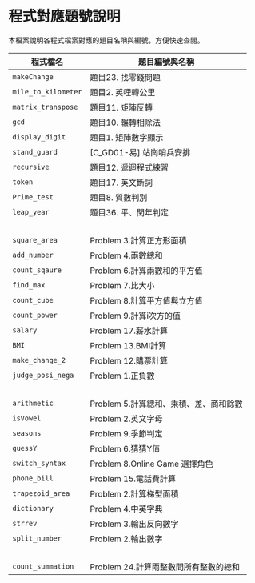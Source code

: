 # 程式對應題號說明

本檔案說明各程式檔案對應的題目名稱與編號，方便快速查閱。

| 程式檔名           | 題目編號與名稱         |
|--------------------|-----------------------|
| `makeChange`       | 題目23. 找零錢問題    |
| `mile_to_kilometer`| 題目2. 英哩轉公里     |
| `matrix_transpose` | 題目11. 矩陣反轉      |
| `gcd`              | 題目10. 輾轉相除法    |   
| `display_digit`    | 題目1. 矩陣數字顯示    |
| `stand_guard`      | [C_GD01-易] 站崗哨兵安排  |
| `recursive`        | 題目12. 遞迴程式練習      |
| `token`            | 題目17. 英文斷詞       |
| `Prime_test`       | 題目8. 質數判別        |
| `leap_year`        | 題目36. 平、閏年判定   |
| <br> | <br> |
| `square_area`      | Problem 3.計算正方形面積 |
| `add_number`       | Problem 4.兩數總和    |
| `count_sqaure`     | Problem 6.計算兩數和的平方值 |
| `find_max`         | Problem 7.比大小 |
| `count_cube`       | Problem 8.計算平方值與立方值 |
| `count_power`      | Problem 9.計算i次方的值 |
| `salary`           | Problem 17.薪水計算 |
| `BMI`              | Problem 13.BMI計算 |
| `make_change_2`    | Problem 12.購票計算 |
| `judge_posi_nega`  | Problem 1.正負數 |
| <br> | <br> |
| `arithmetic`       | Problem 5.計算總和、乘積、差、商和餘數 |
| `isVowel`          | Problem 2.英文字母 |
| `seasons`          | Problem 9.季節判定 |
| `guessY`           | Problem 6.猜猜Y值 |
| `switch_syntax`    | Problem 8.Online Game 選擇角色 |
| `phone_bill`       | Problem 15.電話費計算 |
| `trapezoid_area`   | Problem 2.計算梯型面積 |
| `dictionary`       | Problem 4.中英字典 |
| `strrev`           | Problem 3.輸出反向數字 |
| `split_number`     | Problem 2.輸出數字 |
| <br> | <br> |
| `count_summation` | Problem 24.計算兩整數間所有整數的總和 |


